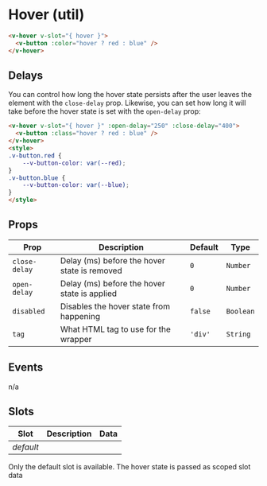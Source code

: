# Hover (util)

```html
<v-hover v-slot="{ hover }">
  <v-button :color="hover ? red : blue" />
</v-hover>
```

## Delays

You can control how long the hover state persists after the user leaves the element with the `close-delay` prop. Likewise, you can set how long it will take before the hover state is set with the `open-delay` prop:

```html
<v-hover v-slot="{ hover }" :open-delay="250" :close-delay="400">
  <v-button :class="hover ? red : blue" />
</v-hover>
<style>
.v-button.red {
	--v-button-color: var(--red);
}
.v-button.blue {
	--v-button-color: var(--blue);
}
</style>
```

## Props
| Prop          | Description                                  | Default | Type      |
|---------------|----------------------------------------------|---------|-----------|
| `close-delay` | Delay (ms) before the hover state is removed | `0`     | `Number`  |
| `open-delay`  | Delay (ms) before the hover state is applied | `0`     | `Number`  |
| `disabled`    | Disables the hover state from happening      | `false` | `Boolean` |
| `tag`         | What HTML tag to use for the wrapper         | `'div'` | `String`  |

## Events
n/a

## Slots
| Slot      | Description | Data |
|-----------|-------------|------|
| _default_ |             |      |

Only the default slot is available. The hover state is passed as scoped slot data